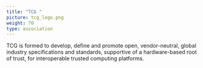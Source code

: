 ```yaml
---
title: "TCG "
picture: tcg_logo.png
weight: 70
type: association
---
```


TCG is formed to develop, define and promote open, vendor-neutral, global industry specifications and standards, supportive of a hardware-based root of trust, for interoperable trusted computing platforms.